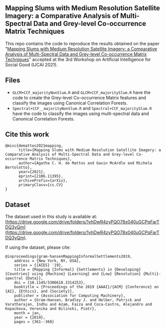 ## Mapping Slums with Medium Resolution Satellite Imagery: a Comparative Analysis of Multi-Spectral Data and Grey-level Co-occurrence Matrix Techniques

This repo contains the code to reproduce the results obtained on the paper "[Mapping Slums with Medium Resolution Satellite Imagery: a Comparative Analysis of Multi-Spectral Data and Grey-level Co-occurrence Matrix Techniques](https://arxiv.org/abs/2106.11395)" accepted at the 3rd Workshop on Artificial Intelligence for Social Good (IJCAI 2021). 

## Files

- ```GLCM+CCF_majorityNonSlum.R``` and ```GLCM+CCF_majoritySlum.R``` have the code to create the Grey-level Co-occurrence Matrix features and classify the images using Canonical Correlation Forests. 
- ```Spectral+CCF__majorityNonSlum.R``` and ```Spectral+CCF_majoritySlum.R``` have the code to classify the images using multi-spectral data and Canonical Correlation Forests. 

## Cite this work

```
@misc{demattos2021mapping,
      title={Mapping Slums with Medium Resolution Satellite Imagery: a Comparative Analysis of Multi-Spectral Data and Grey-level Co-occurrence Matrix Techniques}, 
      author={Agatha C. H. de Mattos and Gavin McArdle and Michela Bertolotto},
      year={2021},
      eprint={2106.11395},
      archivePrefix={arXiv},
      primaryClass={cs.CV}
}
```

## Dataset 

The dataset used in this study is available at: [https://drive.google.com/drive/folders/1yhDwR4zyPQO78x040uGCPqFarTDQ3yQm](https://drive.google.com/drive/folders/1yhDwR4zyPQO78x040uGCPqFarTDQ3yQm).

If using the dataset, please cite:

```
@inproceedings{gram-hansenMappingInformalSettlements2019,
	address = {New York, NY, USA},
	series = {{AIES} '19},
	title = {Mapping {Informal} {Settlements} in {Developing} {Countries} using {Machine} {Learning} and {Low} {Resolution} {Multi}-spectral {Data}},
	doi = {10.1145/3306618.3314253},
	booktitle = {Proceedings of the 2019 {AAAI}/{ACM} {Conference} on {AI}, {Ethics}, and {Society}},
	publisher = {Association for Computing Machinery},
	author = {Gram-Hansen, Bradley J. and Helber, Patrick and Varatharajan, Indhu and Azam, Faiza and Coca-Castro, Alejandro and Kopackova, Veronika and Bilinski, Piotr},
	month = jan,
	year = {2019},
	pages = {361--368}
```



